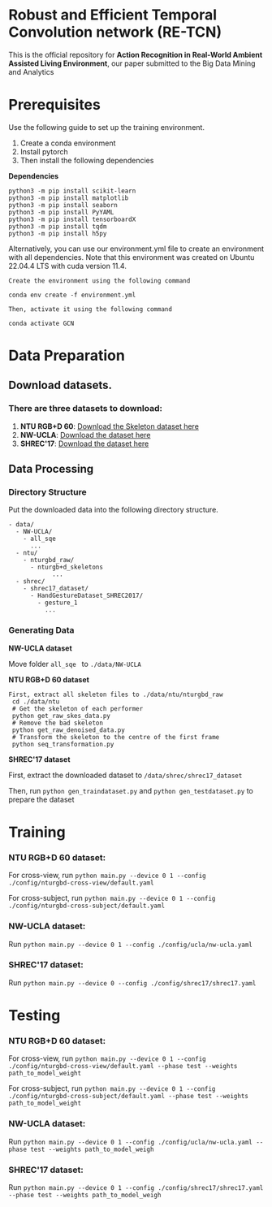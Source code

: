 # Robust and Efficient Temporal Convolution network (RE-TCN)
This is the official repository for **Action Recognition in Real-World Ambient Assisted Living Environment**, our paper submitted to the Big Data Mining and Analytics

# Prerequisites

Use the following guide to set up the training environment. 

1. Create a conda environment
2. Install pytorch
3. Then install the following dependencies

**Dependencies**
```
python3 -m pip install scikit-learn
python3 -m pip install matplotlib
python3 -m pip install seaborn
python3 -m pip install PyYAML
python3 -m pip install tensorboardX
python3 -m pip install tqdm
python3 -m pip install h5py

```

Alternatively, you can use our environment.yml file to create an environment with all dependencies. Note that this environment was created on Ubuntu 22.04.4 LTS with cuda version 11.4.

```
Create the environment using the following command

conda env create -f environment.yml

Then, activate it using the following command

conda activate GCN

```

# Data Preparation

## Download datasets.

### There are three datasets to download:

1. **NTU RGB+D 60**: [Download the Skeleton dataset here](https://rose1.ntu.edu.sg/dataset/actionRecognition/)
2. **NW-UCLA**: [Download the dataset here](https://www.dropbox.com/scl/fi/6numm9wzu1cixw8nyzb91/all_sqe.zip?rlkey=it1ruxtsm4rggxldbbbr4w3yj&e=1&dl=0)
3. **SHREC'17**: [Download the dataset here](http://www-rech.telecom-lille.fr/shrec2017-hand/)

## Data Processing

### Directory Structure

Put the downloaded data into the following directory structure.

```
- data/
  - NW-UCLA/
    - all_sqe
      ...
  - ntu/
    - nturgbd_raw/
	  - nturgb+d_skeletons
            ...
  - shrec/
    - shrec17_dataset/
	  - HandGestureDataset_SHREC2017/
	    - gesture_1
	      ...
```

### Generating Data

**NW-UCLA dataset**

Move folder `all_sqe ` to `./data/NW-UCLA`

**NTU RGB+D 60 dataset**
```
First, extract all skeleton files to ./data/ntu/nturgbd_raw
 cd ./data/ntu
 # Get the skeleton of each performer
 python get_raw_skes_data.py
 # Remove the bad skeleton 
 python get_raw_denoised_data.py
 # Transform the skeleton to the centre of the first frame
 python seq_transformation.py
```

**SHREC'17 dataset**

First, extract the downloaded dataset to `/data/shrec/shrec17_dataset`

Then, run `python gen_traindataset.py` and `python gen_testdataset.py` to prepare the dataset

# Training

### NTU RGB+D 60 dataset:

For cross-view, run `python main.py --device 0 1 --config ./config/nturgbd-cross-view/default.yaml`

For cross-subject, run `python main.py --device 0 1 --config ./config/nturgbd-cross-subject/default.yaml`

### NW-UCLA dataset:

Run `python main.py --device 0 1 --config ./config/ucla/nw-ucla.yaml`

### SHREC'17 dataset:

Run `python main.py --device 0 --config ./config/shrec17/shrec17.yaml`

# Testing

### NTU RGB+D 60 dataset:

For cross-view, run `python main.py --device 0 1 --config ./config/nturgbd-cross-view/default.yaml --phase test --weights path_to_model_weight`

For cross-subject, run `python main.py --device 0 1 --config ./config/nturgbd-cross-subject/default.yaml --phase test --weights path_to_model_weight`

### NW-UCLA dataset:

Run `python main.py --device 0 1 --config ./config/ucla/nw-ucla.yaml --phase test --weights path_to_model_weigh`

### SHREC'17 dataset:

Run `python main.py --device 0 1 --config ./config/shrec17/shrec17.yaml --phase test --weights path_to_model_weigh`
